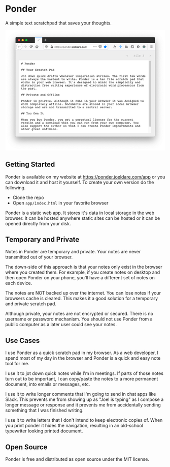 # Ponder

A simple text scratchpad that saves your thoughts.

![Ponder Screenshot](ponder.png)

## Getting Started

Ponder is available on my website at https://ponder.joeldare.com/app or you can download it and host it yourself. To create your own version do the following.

- Clone the repo
- Open `app/index.html` in your favorite browser

Ponder is a static web app. It stores it's data in local storage in the web browser. It can be hosted anywhere static sites can be hosted or it can be opened directly from your disk.

## Temporary and Private

Notes in Ponder are temporary and private. Your notes are never transmitted out of your browser.

The down-side of this approach is that your notes only exist in the browser where you created them. For example, if you create notes on desktop and then open Ponder on your phone, you'll have a different set of notes on each device.

The notes are NOT backed up over the internet. You can lose notes if your browsers cache is cleared. This makes it a good solution for a temporary and private scratch pad.

Although private, your notes are not encrypted or secured. There is no username or password mechanism. You should not use Ponder from a public computer as a later user could see your notes.

## Use Cases

I use Ponder as a quick scratch pad in my browser. As a web developer, I spend most of my day in the browser and Ponder is a quick and easy note tool for me.

I use it to jot down quick notes while I'm in meetings. If parts of those notes turn out to be important, I can copy/paste the notes to a more permanent document, into emails or messages, etc.

I use it to write longer comments that I'm going to send in chat apps like Slack. This prevents me from showing up as "Joel is typing" as I compose a longer message or response and it prevents me from accidentally sending something that I was finished writing.

I use it to write letters that I don't intend to keep electronic copies of. When you print ponder it hides the navigation, resulting in an old-school typewriter looking printed document.

## Open Source

Ponder is free and distributed as open source under the MIT license.
